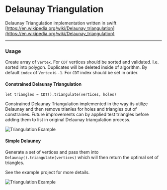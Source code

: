 # Delaunay Triangulation
Delaunay Triangulation implementation written in swift [https://en.wikipedia.org/wiki/Delaunay_triangulation](https://en.wikipedia.org/wiki/Delaunay_triangulation)

---

### Usage

Create array of `Vertex`. 
For `CDT` vertices should be sorted and validated. I.e. sorted into polygon. 
Duplicates will be deleted inside of algorithm.
By default `index` of `Vertex` is `-1`. For `CDT` index should be set in order. 

#### Constrained Delaunay Triangulation

`let triangles = CDT().triangulate(vertices, holes)`

Constrained Delaunay Triangulation implemented in the way its utilize Delaunay and then remove trianles for holes and triangles out of constraines. Future improvements can by applied test triangles before adding them to list in original Delaunay triangulation process.

![Triangulation Example](https://raw.githubusercontent.com/sakrist/DelaunaySwift/master/triangulation_CDT.png)

#### Simple Delauney
Generate a set of vertices and pass them into `Delaunay().triangulate(vertices)` which will then return the optimal set of triangles.

See the example project for more details.

![Triangulation Example](https://raw.githubusercontent.com/sakrist/DelaunaySwift/master/triangulation.png)



